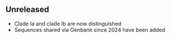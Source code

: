## Unreleased

- Clade Ia and clade Ib are now distinguished
- Sequences shared via Genbank since 2024 have been added
